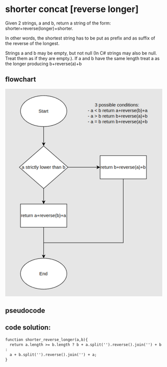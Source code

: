 # shorter concat [reverse longer]

Given 2 strings, a and b, return a string of the form: shorter+reverse(longer)+shorter.

In other words, the shortest string has to be put as prefix and as suffix of the reverse of the longest.

Strings a and b may be empty, but not null (In C# strings may also be null. Treat them as if they are empty.).
If a and b have the same length treat a as the longer producing b+reverse(a)+b

## flowchart

![flowchart](06.png)

## pseudocode

## code solution: 

```
function shorter_reverse_longer(a,b){
  return a.length >= b.length ? b + a.split('').reverse().join('') + b :
  a + b.split('').reverse().join('') + a;
}
```